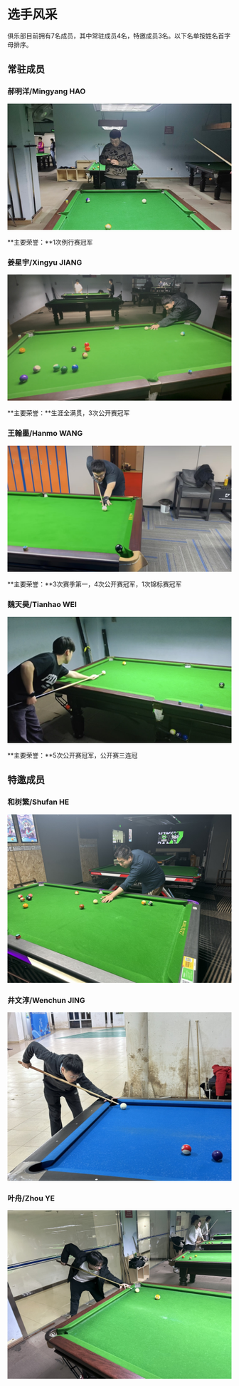 # 选手风采

俱乐部目前拥有7名成员，其中常驻成员4名，特邀成员3名。以下名单按姓名首字母排序。

## 常驻成员

### 郝明洋/Mingyang HAO

![](./img/haomingyang.jpg)

**主要荣誉：**1次例行赛冠军

### 姜星宇/Xingyu JIANG

![](./img/jiangxingyu.jpg)

**主要荣誉：**生涯全满贯，3次公开赛冠军

### 王翰墨/Hanmo WANG

![](./img/wanghanmo.jpg)

**主要荣誉：**3次赛季第一，4次公开赛冠军，1次锦标赛冠军

### 魏天昊/Tianhao WEI

![](./img/weitianhao.jpg)

**主要荣誉：**5次公开赛冠军，公开赛三连冠

## 特邀成员

### 和树繁/Shufan HE

![](./img/heshufan.jpg)

### 井文淳/Wenchun JING

![](./img/jingwenchun.jpg)

### 叶舟/Zhou YE

![](./img/yezhou.jpg)